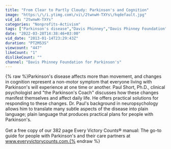 ```yaml
---
title: "From Clear to Partly Cloudy: Parkinson's and Cognition"
image: "https:\/\/i.ytimg.com\/vi\/2twnwH-TXYs\/hqdefault.jpg"
vid_id: "2twnwH-TXYs"
categories: "Nonprofits-Activism"
tags: ["Parkinson's disease","Davis Phinney","Davis Phinney Foundation"]
date: "2022-03-28T14:38:46+03:00"
vid_date: "2013-01-14T23:29:43Z"
duration: "PT2M53S"
viewcount: "447"
likeCount: "1"
dislikeCount: ""
channel: "Davis Phinney Foundation for Parkinson's"
---
```

{% raw %}Parkinson's disease affects more than movement, and changes in cognition represent a non-motor symptom that everyone living with Parkinson's will experience at one time or another. Paul Short, Ph.D., clinical psychologist and &quot;the Parkinson's Coach&quot; discusses how these changes manifest themselves and affect daily life. He offers practical solutions for responding to these changes. Dr. Paul's background in neuropsychology allows him to translate many subtle aspects of the disease into plain language; plain language that produces practical plans for people with Parkinson's.<br /><br />Get a free copy of our 382 page Every Victory Counts® manual: The go-to guide for people with Parkinson's and their care partners at www.everyvictorycounts.com.{% endraw %}
